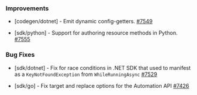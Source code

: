 ### Improvements
  
- [codegen/dotnet] - Emit dynamic config-getters.
  [#7549](https://github.com/pulumi/pulumi/pull/7549)

- [sdk/python] - Support for authoring resource methods in Python.
  [#7555](https://github.com/pulumi/pulumi/pull/7555)

### Bug Fixes

- [sdk/dotnet] - Fix for race conditions in .NET SDK that used to
  manifest as a `KeyNotFoundException` from `WhileRunningAsync`
  [#7529](https://github.com/pulumi/pulumi/pull/7529)

- [sdk/go] - Fix target and replace options for the Automation API
  [#7426](https://github.com/pulumi/pulumi/pull/7426)

